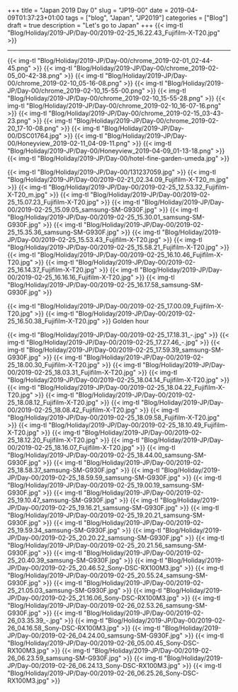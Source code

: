 +++
title = "Japan 2019 Day 0"
slug = "JP19-00"
date = 2019-04-09T01:37:23+01:00
tags = ["blog", "Japan", "JP2019"]
categories = ["Blog"]
draft = true
description = "Let's go to Japan"
+++
{{< img-tl "Blog/Holiday/2019-JP/Day-00/2019-02-25_16.22.43_Fujifilm-X-T20.jpg" >}}
<!--more-->
***

{{< img-tl "Blog/Holiday/2019-JP/Day-00/chrome_2019-02-01_02-44-45.png" >}}
{{< img-tl "Blog/Holiday/2019-JP/Day-00/chrome_2019-02-05_00-42-38.png" >}}
{{< img-tl "Blog/Holiday/2019-JP/Day-00/chrome_2019-02-10_05-16-08.png" >}}
{{< img-tl "Blog/Holiday/2019-JP/Day-00/chrome_2019-02-10_15-55-00.png" >}}
{{< img-tl "Blog/Holiday/2019-JP/Day-00/chrome_2019-02-10_15-55-28.png" >}}
{{< img-tl "Blog/Holiday/2019-JP/Day-00/chrome_2019-02-10_16-07-16.png" >}}
{{< img-tl "Blog/Holiday/2019-JP/Day-00/chrome_2019-02-15_03-43-23.png" >}}
{{< img-tl "Blog/Holiday/2019-JP/Day-00/chrome_2019-02-20_17-10-08.png" >}}
{{< img-tl "Blog/Holiday/2019-JP/Day-00/DSC01764.jpg" >}}
{{< img-tl "Blog/Holiday/2019-JP/Day-00/Honeyview_2019-02-11_04-09-11.png" >}}
{{< img-tl "Blog/Holiday/2019-JP/Day-00/Honeyview_2019-04-09_01-13-18.png" >}}
{{< img-tl "Blog/Holiday/2019-JP/Day-00/hotel-fine-garden-umeda.jpg" >}}

{{< img-tl "Blog/Holiday/2019-JP/Day-00/131237059.jpg" >}}
{{< img-tl "Blog/Holiday/2019-JP/Day-00/2019-02-21_02.34.09_Fujifilm-X-T20_m.jpg" >}}
{{< img-tl "Blog/Holiday/2019-JP/Day-00/2019-02-25_12.53.32_Fujifilm-X-T20_m.jpg" >}}
{{< img-tl "Blog/Holiday/2019-JP/Day-00/2019-02-25_15.07.23_Fujifilm-X-T20.jpg" >}}
{{< img-tl "Blog/Holiday/2019-JP/Day-00/2019-02-25_15.09.05_samsung-SM-G930F.jpg" >}}
{{< img-tl "Blog/Holiday/2019-JP/Day-00/2019-02-25_15.30.01_samsung-SM-G930F.jpg" >}}
{{< img-tl "Blog/Holiday/2019-JP/Day-00/2019-02-25_15.35.36_samsung-SM-G930F.jpg" >}}
{{< img-tl "Blog/Holiday/2019-JP/Day-00/2019-02-25_15.53.43_Fujifilm-X-T20.jpg" >}}
{{< img-tl "Blog/Holiday/2019-JP/Day-00/2019-02-25_15.58.21_Fujifilm-X-T20.jpg" >}}
{{< img-tl "Blog/Holiday/2019-JP/Day-00/2019-02-25_16.10.46_Fujifilm-X-T20.jpg" >}}
{{< img-tl "Blog/Holiday/2019-JP/Day-00/2019-02-25_16.14.37_Fujifilm-X-T20.jpg" >}}
{{< img-tl "Blog/Holiday/2019-JP/Day-00/2019-02-25_16.16.16_Fujifilm-X-T20.jpg" >}}
{{< img-tl "Blog/Holiday/2019-JP/Day-00/2019-02-25_16.17.58_samsung-SM-G930F.jpg" >}}

{{< img-tl "Blog/Holiday/2019-JP/Day-00/2019-02-25_17.00.09_Fujifilm-X-T20.jpg" >}}
{{< img-tl "Blog/Holiday/2019-JP/Day-00/2019-02-25_16.50.38_Fujifilm-X-T20.jpg" >}}
Golden hour

{{< img-tl "Blog/Holiday/2019-JP/Day-00/2019-02-25_17.18.31_-.jpg" >}}
{{< img-tl "Blog/Holiday/2019-JP/Day-00/2019-02-25_17.27.46_-.jpg" >}}
{{< img-tl "Blog/Holiday/2019-JP/Day-00/2019-02-25_17.59.39_samsung-SM-G930F.jpg" >}}
{{< img-tl "Blog/Holiday/2019-JP/Day-00/2019-02-25_18.00.30_Fujifilm-X-T20.jpg" >}}
{{< img-tl "Blog/Holiday/2019-JP/Day-00/2019-02-25_18.03.31_Fujifilm-X-T20.jpg" >}}
{{< img-tl "Blog/Holiday/2019-JP/Day-00/2019-02-25_18.04.14_Fujifilm-X-T20.jpg" >}}
{{< img-tl "Blog/Holiday/2019-JP/Day-00/2019-02-25_18.04.22_Fujifilm-X-T20.jpg" >}}
{{< img-tl "Blog/Holiday/2019-JP/Day-00/2019-02-25_18.08.12_Fujifilm-X-T20.jpg" >}}
{{< img-tl "Blog/Holiday/2019-JP/Day-00/2019-02-25_18.08.42_Fujifilm-X-T20.jpg" >}}
{{< img-tl "Blog/Holiday/2019-JP/Day-00/2019-02-25_18.09.58_Fujifilm-X-T20.jpg" >}}
{{< img-tl "Blog/Holiday/2019-JP/Day-00/2019-02-25_18.10.49_Fujifilm-X-T20.jpg" >}}
{{< img-tl "Blog/Holiday/2019-JP/Day-00/2019-02-25_18.12.20_Fujifilm-X-T20.jpg" >}}
{{< img-tl "Blog/Holiday/2019-JP/Day-00/2019-02-25_18.16.07_Fujifilm-X-T20.jpg" >}}
{{< img-tl "Blog/Holiday/2019-JP/Day-00/2019-02-25_18.44.00_samsung-SM-G930F.jpg" >}}
{{< img-tl "Blog/Holiday/2019-JP/Day-00/2019-02-25_18.58.37_samsung-SM-G930F.jpg" >}}
{{< img-tl "Blog/Holiday/2019-JP/Day-00/2019-02-25_18.59.59_samsung-SM-G930F.jpg" >}}
{{< img-tl "Blog/Holiday/2019-JP/Day-00/2019-02-25_19.00.19_samsung-SM-G930F.jpg" >}}
{{< img-tl "Blog/Holiday/2019-JP/Day-00/2019-02-25_19.10.47_samsung-SM-G930F.jpg" >}}
{{< img-tl "Blog/Holiday/2019-JP/Day-00/2019-02-25_19.16.21_samsung-SM-G930F.jpg" >}}
{{< img-tl "Blog/Holiday/2019-JP/Day-00/2019-02-25_19.20.21_samsung-SM-G930F.jpg" >}}
{{< img-tl "Blog/Holiday/2019-JP/Day-00/2019-02-25_19.59.34_samsung-SM-G930F.jpg" >}}
{{< img-tl "Blog/Holiday/2019-JP/Day-00/2019-02-25_20.20.22_samsung-SM-G930F.jpg" >}}
{{< img-tl "Blog/Holiday/2019-JP/Day-00/2019-02-25_20.21.56_samsung-SM-G930F.jpg" >}}
{{< img-tl "Blog/Holiday/2019-JP/Day-00/2019-02-25_20.40.39_samsung-SM-G930F.jpg" >}}
{{< img-tl "Blog/Holiday/2019-JP/Day-00/2019-02-25_20.46.52_Sony-DSC-RX100M3.jpg" >}}
{{< img-tl "Blog/Holiday/2019-JP/Day-00/2019-02-25_20.55.24_samsung-SM-G930F.jpg" >}}
{{< img-tl "Blog/Holiday/2019-JP/Day-00/2019-02-25_21.05.03_samsung-SM-G930F.jpg" >}}
{{< img-tl "Blog/Holiday/2019-JP/Day-00/2019-02-25_21.16.06_Sony-DSC-RX100M3.jpg" >}}
{{< img-tl "Blog/Holiday/2019-JP/Day-00/2019-02-26_02.53.26_samsung-SM-G930F.jpg" >}}
{{< img-tl "Blog/Holiday/2019-JP/Day-00/2019-02-26_03.35.39_-.jpg" >}}
{{< img-tl "Blog/Holiday/2019-JP/Day-00/2019-02-26_04.16.58_Sony-DSC-RX100M3.jpg" >}}
{{< img-tl "Blog/Holiday/2019-JP/Day-00/2019-02-26_04.24.00_samsung-SM-G930F.jpg" >}}
{{< img-tl "Blog/Holiday/2019-JP/Day-00/2019-02-26_05.00.45_Sony-DSC-RX100M3.jpg" >}}
{{< img-tl "Blog/Holiday/2019-JP/Day-00/2019-02-26_06.23.59_samsung-SM-G930F.jpg" >}}
{{< img-tl "Blog/Holiday/2019-JP/Day-00/2019-02-26_06.24.13_Sony-DSC-RX100M3.jpg" >}}
{{< img-tl "Blog/Holiday/2019-JP/Day-00/2019-02-26_06.25.26_Sony-DSC-RX100M3.jpg" >}}